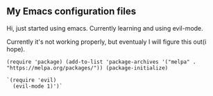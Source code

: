 ## My Emacs configuration files

Hi, just started using emacs. Currently learning and using evil-mode.

Currently it's not working properly, but eventualy I will figure this out(i hope).

`(require 'package)
  (add-to-list 'package-archives '("melpa" . "https://melpa.org/packages/"))
    (package-initialize)`

    `(require 'evil)
      (evil-mode 1)')`


